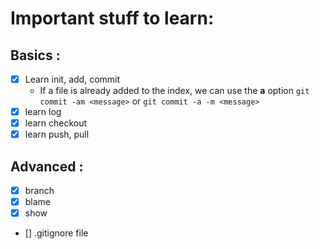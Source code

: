 # Important stuff to learn:
## Basics : 
- [x] Learn init, add, commit<br/>
   * If a file is already added to the index, we can use the **a** option `git commit -am <message>` or `git commit -a -m <message>`<br/>
- [x] learn log<br/>
- [x] learn checkout
- [x] learn push, pull

## Advanced :
- [x] branch
- [x] blame
- [x] show
- [] .gitignore file
